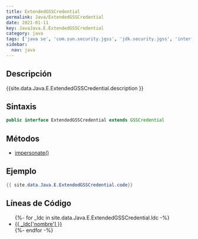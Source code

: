 ```yaml
---
title: ExtendedGSSCredential
permalink: Java/ExtendedGSSCredential
date: 2021-01-11
key: JavaJava.E.ExtendedGSSCredential
category: java
tags: ['java se', 'com.sun.security.jgss', 'jdk.security.jgss', 'interface java', 'Java 1.8']
sidebar: 
  nav: java
---
```


## Descripción
{{site.data.Java.E.ExtendedGSSCredential.description }}

## Sintaxis
~~~java
public interface ExtendedGSSCredential extends GSSCredential
~~~

## Métodos
* [impersonate()](/Java/ExtendedGSSCredential/impersonate)

## Ejemplo
~~~java
{{ site.data.Java.E.ExtendedGSSCredential.code}}
~~~

## Líneas de Código
<ul>
{%- for _ldc in site.data.Java.E.ExtendedGSSCredential.ldc -%}
   <li>
       <a href="{{_ldc['url'] }}">{{ _ldc['nombre'] }}</a>
   </li>
{%- endfor -%}
</ul>
